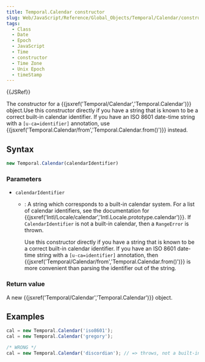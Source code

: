 ```yaml
---
title: Temporal.Calendar constructor
slug: Web/JavaScript/Reference/Global_Objects/Temporal/Calendar/constructor
tags:
  - Class
  - Date
  - Epoch
  - JavaScript
  - Time
  - constructor
  - Time Zone
  - Unix Epoch
  - timeStamp
---
```

{{JSRef}}

The constructor for a
{{jsxref('Temporal/Calendar','Temporal.Calendar')}} object.Use
this constructor directly if you have a string that is known to be a correct
built-in calendar identifier. If you have an ISO 8601 date-time string with a
`[u-ca=identifier]` annotation, use
{{jsxref('Temporal.Calendar/from','Temporal.Calendar.from()')}}
instead.

## Syntax

```js
new Temporal.Calendar(calendarIdentifier)
```

### Parameters

- `calendarIdentifier`

  - : A string which corresponds to a built-in calendar system. For a list of
    calendar identifiers, see the documentation for
    {{jsxref('Intl/Locale/calendar','Intl.Locale.prototype.calendar')}}.
    If `CalendarIdentifier` is not a built-in calendar, then a `RangeError` is
    thrown.

    Use this constructor directly if you have a string that is known to be a
    correct built-in calendar identifier. If you have an ISO 8601 date-time
    string with a `[u-ca=identifier]` annotation, then
    {{jsxref('Temporal/Calendar/from','Temporal.Calendar.from()')}}
    is more convenient than parsing the identifier out of the string.

### Return value

A new {{jsxref('Temporal/Calendar','Temporal.Calendar')}}
object.

## Examples

```js
cal = new Temporal.Calendar('iso8601');
cal = new Temporal.Calendar('gregory');

/* WRONG */
cal = new Temporal.Calendar('discordian'); // => throws, not a built-in calendar
```
